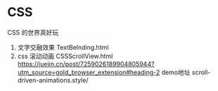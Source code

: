 # CSS
CSS 的世界真好玩
1. 文字交融效果
TextBelnding.html
2. css 滚动动画
CSSScrollView.html
https://juejin.cn/post/7259026189904805944?utm_source=gold_browser_extension#heading-2
demo地址
scroll-driven-animations.style/